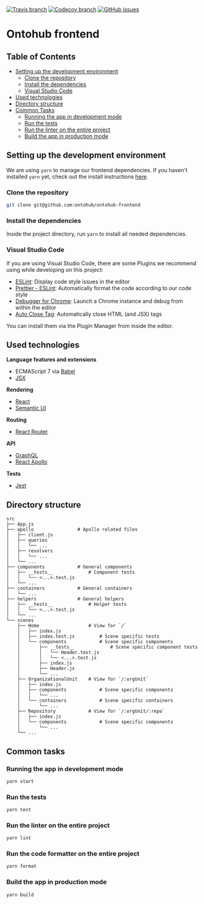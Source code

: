 [![Travis branch](https://img.shields.io/travis/ontohub/ontohub-frontend/react.svg)](https://travis-ci.org/ontohub/ontohub-frontend)
[![Codecov branch](https://img.shields.io/codecov/c/github/ontohub/ontohub-frontend/react.svg)](https://codecov.io/gh/ontohub/ontohub-frontend)
[![GitHub issues](https://img.shields.io/github/issues/ontohub/ontohub-frontend.svg?maxAge=2592000)](https://waffle.io/ontohub/ontohub-backend?source=ontohub%2Fontohub-frontend)

# Ontohub frontend

## Table of Contents

- [Setting up the development environment](#setting-up-the-development-environment)
  - [Clone the repository](#clone-the-repository)
  - [Install the dependencies](#install-the-dependencies)
  - [Visual Studio Code](#visual-studio-code)
- [Used technologies](#used-technologies)
- [Directory structure](#directory-structure)
- [Common Tasks](#common-tasks)
  - [Running the app in development mode](#running-the-app-in-development-mode)
  - [Run the tests](#run-the-tests)
  - [Run the linter on the entire project](#run-the-linter-on-the-entire-project)
  - [Build the app in production mode](#build-the-app-in-production-mode)


## Setting up the development environment

We are using `yarn` to manage our frontend dependencies. If you haven't installed `yarn` yet, check out the install instructions [here](https://yarnpkg.com/en/docs/install).

### Clone the repository

```bash
git clone git@github.com:ontohub/ontohub-frontend
```

### Install the dependencies

Inside the project directory, run `yarn` to install all needed dependencies.

### Visual Studio Code

If you are using Visual Studio Code, there are some Plugins we recommend using while developing on this project:

- [ESLint](https://marketplace.visualstudio.com/items?itemName=dbaeumer.vscode-eslint): Display code style issues in the editor
- [Prettier - ESLint](https://marketplace.visualstudio.com/items?itemName=RobinMalfait.prettier-eslint-vscode): Automatically format the code according to our code style
- [Debugger for Chrome](https://marketplace.visualstudio.com/items?itemName=msjsdiag.debugger-for-chrome): Launch a Chrome instance and debug from within the editor
- [Auto Close Tag](https://marketplace.visualstudio.com/items?itemName=formulahendry.auto-close-tag): Automatically close HTML (and JSX) tags

You can install them via the Plugin Manager from inside the editor.

## Used technologies

**Language features and extensions**
- ECMAScript 7 via [Babel](https://babeljs.io/)
- [JSX](https://facebook.github.io/jsx/)

**Rendering**
- [React](https://facebook.github.io/react/)
- [Semantic UI](http://react.semantic-ui.com/)

**Routing**
- [React Router](https://reacttraining.com/react-router/web)

**API**
- [GraphQL](http://graphql.org/)
- [React Apollo](http://dev.apollodata.com/react/index.html)

**Tests**
- [Jest](https://facebook.github.io/jest/)

## Directory structure

```
src
├── App.js
├── apollo                # Apollo related files
│   ├── client.js
│   ├── queries
│   │   └── ...
│   ├── resolvers
│   │   └── ...
│   └── ...
├── components            # General components
│   ├── __tests__             # Component tests
│   │   └── <...>.test.js
│   └── ...
├── containers            # General containers 
│   └── ...
├── helpers               # General helpers
│   ├── __tests__             # Helper tests
│   │   └── <...>.test.js
│   └── ...
└── scenes
    ├── Home                  # View for `/`
    │   ├── index.js
    │   ├── index.test.js         # Scene specific tests
    │   └── components            # Scene specific components
    │       ├── __tests__             # Scene specific component tests
    │       │   └── Header.test.js
    │       │   └── <...>.test.js
    │       ├── index.js
    │       ├── Header.js
    │       └── ...
    ├── OrganizationalUnit    # View for `/:orgUnit`
    │   ├── index.js
    │   ├── components            # Scene specific components
    │   │   └── ...
    │   └── containers            # Scene specific containers
    │       └── ...
    ├── Repository            # View for `/:orgUnit/:repo`
    │   ├── index.js
    │   └── components            # Scene specific components
    │       └── ...
    └── ...
```

## Common tasks

### Running the app in development mode

```bash
yarn start
```

### Run the tests

```bash
yarn test
```

### Run the linter on the entire project

```bash
yarn lint
```

### Run the code formatter on the entire project

```bash
yarn format
```

### Build the app in production mode

```bash
yarn build
```
